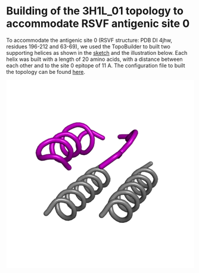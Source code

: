# Building of the 3H1L_01 topology to accommodate RSVF antigenic site 0 
To accommodate the antigenic site 0 (RSVF structure: PDB DI 4jhw, residues 196-212 and 63-69), we used the TopoBuilder to built two supporting helices as shown in the [sketch](./A1H_B1C_A2H_B2H/sketch.pdb) and the illustration below. Each helix was built with a length of 20 amino acids, with a distance between each other and to the site 0 epitope of 11 A. The configuration file to built the topology can be found [here](./Topo2H_rev.json).  

![](Topo2H.png)







